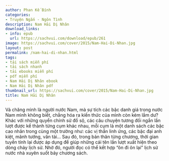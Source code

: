 ```yaml
---
author: Phan Kế Bính
categories:
- Truyện Ngắn - Ngôn Tình
description: Nam Hải Dị Nhân
download_links:
- info: epub
  url: https://sachvui.com/download/epub/261
image: https://sachvui.com/cover/2015/Nam-Hai-Di-Nhan.jpg
layout: post
permalink: /nam-hai-di-nhan.html
tags:
- tải sách miễn phí
- tải sách nhanh
- tải ebooks miễn phí
- pdf miễn phí
- Nam Hải Dị Nhân ebook
- Nam Hải Dị Nhân pdf
thumbnail_url: https://sachvui.com/cover/2015/Nam-Hai-Di-Nhan.jpg
title: Nam Hải Dị Nhân
---
```


 <div class="item-desc text-justify"> Vả chăng mình là người nước Nam, mà sự tích các bậc danh giá trong nước Nam mình không biết, chẳng hóa ra kiến thức của mình còn kém lắm dư? Khác với những quyển chính sử đồ sộ, các câu chuyện tương đối ngắn lần lượt được kể thành từng cụm khác nhau, mỗi cụm là một danh sách các bậc cao nhân trong cùng một trường như: các vị thần linh ứng, các bậc đại anh kiệt, mãnh tướng, văn tài… Sau đó, trong bản thân từng chương, thời gian tuyến tính lại được áp dụng để giúp những cái tên lần lượt xuất hiện theo dòng chảy lịch sử. Nhờ đó, người đọc có thể kết hợp “ôn đi ôn lại” lịch sử nước nhà xuyên suốt bảy chương sách. </div>